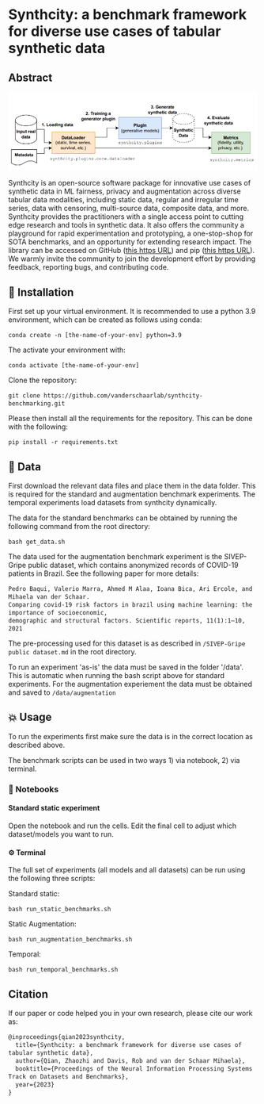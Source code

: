 # Synthcity: a benchmark framework for diverse use cases of tabular synthetic data

## Abstract

![image](https://github.com/vanderschaarlab/synthcity/raw/main/docs/arch.png "Synthcity Architecture")

Synthcity is an open-source software package for innovative use cases of synthetic data in ML fairness, privacy and augmentation across diverse tabular data modalities, including static data, regular and irregular time series, data with censoring, multi-source data, composite data, and more. Synthcity provides the practitioners with a single access point to cutting edge research and tools in synthetic data. It also offers the community a playground for rapid experimentation and prototyping, a one-stop-shop for SOTA benchmarks, and an opportunity for extending research impact. The library can be accessed on GitHub ([this https URL](https://github.com/vanderschaarlab/synthcity)) and pip ([this https URL](https://pypi.org/project/synthcity/)). We warmly invite the community to join the development effort by providing feedback, reporting bugs, and contributing code.

## :rocket: Installation

First set up your virtual environment. It is recommended to use a python 3.9 environment, which can be created as follows using conda:

```
conda create -n [the-name-of-your-env] python=3.9
```

The activate your environment with:

```
conda activate [the-name-of-your-env]
```

Clone the repository:
```
git clone https://github.com/vanderschaarlab/synthcity-benchmarking.git
```

Please then install all the requirements for the repository. This can be done with the following:
```
pip install -r requirements.txt
```

## :robot: Data
First download the relevant data files and place them in the data folder. This is required for the standard and augmentation benchmark experiments. The temporal experiments load datasets from synthcity dynamically.

The data for the standard benchmarks can be obtained by running the following command from the root directory:
```
bash get_data.sh
```

The data used for the augmentation benchmark experiment is the SIVEP-Gripe public dataset, which contains anonymized records of COVID-19 patients in Brazil. See the following paper for more details:

```
Pedro Baqui, Valerio Marra, Ahmed M Alaa, Ioana Bica, Ari Ercole, and Mihaela van der Schaar.
Comparing covid-19 risk factors in brazil using machine learning: the importance of socioeconomic,
demographic and structural factors. Scientific reports, 11(1):1–10, 2021
```

The pre-processing used for this dataset is as described in `/SIVEP-Gripe public dataset.md` in the root directory.

To run an experiment 'as-is' the data must be saved in the folder '/data'. This is automatic when running the bash script above for standard experiments. For the augmentation experiement the data must be obtained and saved to `/data/augmentation`



## :boom: Usage
To run the experiments first make sure the data is in the correct location as described above.

The benchmark scripts can be used in two ways 1) via notebook, 2) via terminal.

### :book: Notebooks
#### Standard static experiment

Open the notebook and run the cells. Edit the final cell to adjust which dataset/models you want to run.

#### :gear: Terminal

The full set of experiments (all models and all datasets) can be run using the following three scripts:

Standard static:
```
bash run_static_benchmarks.sh
```

Static Augmentation:
```
bash run_augmentation_benchmarks.sh
```

Temporal:
```
bash run_temporal_benchmarks.sh
```

## Citation
If our paper or code helped you in your own research, please cite our work as:

```
@inproceedings{qian2023synthcity,
  title={Synthcity: a benchmark framework for diverse use cases of tabular synthetic data},
  author={Qian, Zhaozhi and Davis, Rob and van der Schaar Mihaela},
  booktitle={Proceedings of the Neural Information Processing Systems Track on Datasets and Benchmarks},
  year={2023}
}
```
